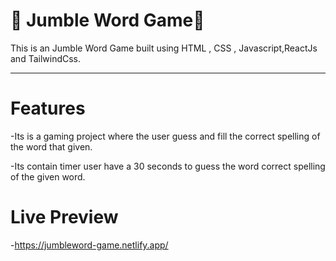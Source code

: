 # 🤝 Jumble Word Game🤝


This is an Jumble Word Game built using HTML , CSS , Javascript,ReactJs and TailwindCss.
<hr>

# Features

-Its is a gaming project where the user guess and fill the correct spelling of the word that given.

-Its contain timer user have a 30 seconds to guess the word correct spelling of the given word.

# Live Preview
-https://jumbleword-game.netlify.app/



